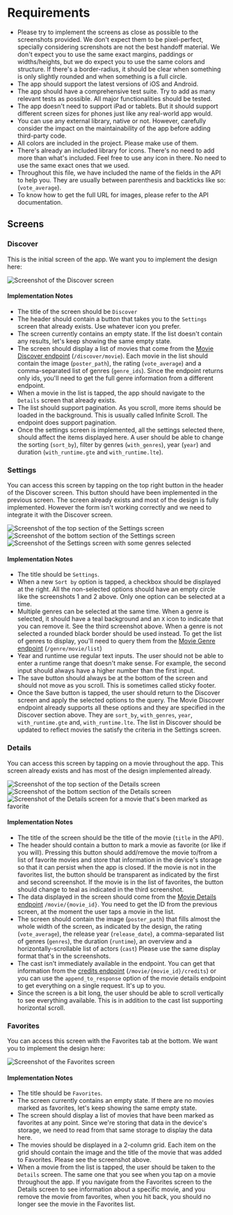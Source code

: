# Requirements

- Please try to implement the screens as close as possible to the screenshots provided. We don't expect them to be pixel-perfect, specially considering screnshots are not the best handoff material. We don't expect you to use the same exact margins, paddings or widths/heights, but we do expect you to use the same colors and structure. If there's a border-radius, it should be clear when something is only slightly rounded and when something is a full circle.
- The app should support the latest versions of iOS and Android.
- The app should have a comprehensive test suite. Try to add as many relevant tests as possible. All major functionalities should be tested.
- The app doesn't need to support iPad or tablets. But it should support different screen sizes for phones just like any real-world app would.
- You can use any external library, native or not. However, carefully consider the impact on the maintainability of the app before adding third-party code.
- All colors are included in the project. Please make use of them.
- There's already an included library for icons. There's no need to add more than what's included. Feel free to use any icon in there. No need to use the same exact ones that we used.
- Throughout this file, we have included the name of the fields in the API to help you. They are usually between parenthesis and backticks like so: (`vote_average`).
- To know how to get the full URL for images, please refer to the API documentation.

## Screens

### Discover

This is the initial screen of the app. We want you to implement the design here:

<img src="./assets/screenshots/discover.png" alt="Screenshot of the Discover screen">

#### Implementation Notes

- The title of the screen should be `Discover`
- The header should contain a button that takes you to the `Settings` screen that already exists. Use whatever icon you prefer.
- The screen currently contains an empty state. If the list doesn't contain any results, let's keep showing the same empty state.
- The screen should display a list of movies that come from the [Movie Discover endpoint](https://developers.themoviedb.org/3/discover/movie-discover) (`/discover/movie`). Each movie in the list should contain the image (`poster_path`), the rating (`vote_average`) and a comma-separated list of genres (`genre_ids`). Since the endpoint returns only ids, you'll need to get the full genre information from a different endpoint.
- When a movie in the list is tapped, the app should navigate to the `Details` screen that already exists.
- The list should support pagination. As you scroll, more items should be loaded in the background. This is usually called Infinite Scroll. The endpoint does support pagination.
- Once the settings screen is implemented, all the settings selected there, should affect the items displayed here. A user should be able to change the sorting (`sort_by`), filter by genres (`with_genres`), year (`year`) and duration (`with_runtime.gte` and `with_runtime.lte`).

### Settings

You can access this screen by tapping on the top right button in the header of the Discover screen. This button should have been implemented in the previous screen. The screen already exists and most of the design is fully implemented. However the form isn't working correctly and we need to integrate it with the Discover screen.

<img src="./assets/screenshots/settings-top.png" alt="Screenshot of the top section of the Settings screen">
<img src="./assets/screenshots/settings-bottom.png" alt="Screenshot of the bottom section of the Settings screen">
<img src="./assets/screenshots/settings-selected.png" alt="Screenshot of the Settings screen with some genres selected">

#### Implementation Notes

- The title should be `Settings`.
- When a new `Sort by` option is tapped, a checkbox should be displayed at the right. All the non-selected options should have an empty circle like the screenshots 1 and 2 above. Only one option can be selected at a time.
- Multiple genres can be selected at the same time. When a genre is selected, it should have a teal background and an `X` icon to indicate that you can remove it. See the third screenshot above. When a genre is not selected a rounded black border should be used instead. To get the list of genres to display, you'll need to query them from the [Movie Genre endpoint](https://developers.themoviedb.org/3/genres/get-movie-list) (`/genre/movie/list`)
- Year and runtime use regular text inputs. The user should not be able to enter a runtime range that doesn't make sense. For example, the second input should always have a higher number than the first input.
- The save button should always be at the bottom of the screen and should not move as you scroll. This is sometimes called sticky footer.
- Once the Save button is tapped, the user should return to the Discover screen and apply the selected options to the query. The Movie Discover endpoint already supports all these options and they are specified in the Discover section above. They are `sort_by`, `with_genres`, `year`, `with_runtime.gte` and, `with_runtime.lte`. The list in Discover should be updated to reflect movies the satisfy the criteria in the Settings screen.

### Details

You can access this screen by tapping on a movie throughout the app. This screen already exists and has most of the design implemented already.

<img src="./assets/screenshots/details-top.png" alt="Screenshot of the top section of the Details screen">
<img src="./assets/screenshots/details-bottom.png" alt="Screenshot of the bottom section of the Details screen">
<img src="./assets/screenshots/details-favorite.png" alt="Screenshot of the Details screen for a movie that's been marked as favorite">

#### Implementation Notes

- The title of the screen should be the title of the movie (`title` in the API).
- The header should contain a button to mark a movie as favorite (or like if you will). Pressing this button should add/remove the movie to/from a list of favorite movies and store that information in the device's storage so that it can persist when the app is closed. If the movie is not in the favorites list, the button should be transparent as indicated by the first and second screenshot. If the movie is in the list of favorites, the button should change to teal as indicated in the third screenshot.
- The data displayed in the screen should come from the [Movie Details endpoint](https://developers.themoviedb.org/3/movies/get-movie-details) `/movie/{movie_id}`. You need to get the ID from the previous screen, at the moment the user taps a movie in the list.
- The screen should contain the image (`poster_path`) that fills almost the whole width of the screen, as indicated by the design, the rating (`vote_average`), the release year (`release_date`), a comma-separated list of genres (`genres`), the duration (`runtime`), an overview and a horizontally-scrollable list of actors (`cast`) Please use the same display format that's in the screenshots.
- The cast isn't immediately available in the endpoint. You can get that information from the [credits endpoint](https://developers.themoviedb.org/3/movies/get-movie-credits) (`/movie/{movie_id}/credits`) or you can use the `append_to_response` option of the movie details endpoint to get everything on a single request. It's up to you.
- Since the screen is a bit long, the user should be able to scroll vertically to see everything available. This is in addition to the cast list supporting horizontal scroll.

### Favorites

You can access this screen with the Favorites tab at the bottom. We want you to implement the design here:

<img src="./assets/screenshots/favorites.png" alt="Screenshot of the Favorites screen">

#### Implementation Notes

- The title should be `Favorites`.
- The screen currently contains an empty state. If there are no movies marked as favorites, let's keep showing the same empty state.
- The screen should display a list of movies that have been marked as favorites at any point. Since we're storing that data in the device's storage, we need to read from that same storage to display the data here.
- The movies should be displayed in a 2-column grid. Each item on the grid should contain the image and the title of the movie that was added to Favorites. Please see the screenshot above.
- When a movie from the list is tapped, the user should be taken to the `Details` screen. The same one that you see when you tap on a movie throughout the app. If you navigate from the Favorites screen to the Details screen to see information about a specific movie, and you remove the movie from favorites, when you hit back, you should no longer see the movie in the Favorites list.
